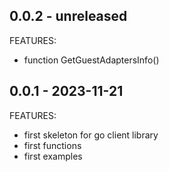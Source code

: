 ## 0.0.2 - unreleased

FEATURES:
 * function GetGuestAdaptersInfo()


## 0.0.1 - 2023-11-21

FEATURES:
 * first skeleton for go client library
 * first functions
 * first examples
